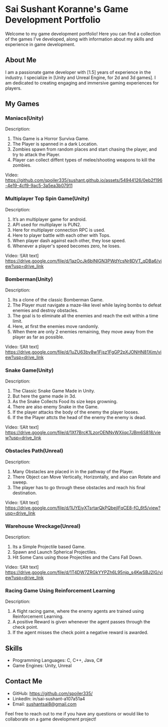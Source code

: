 # Sai Sushant Koranne's Game Development Portfolio

Welcome to my game development portfolio! Here you can find a collection of the games I've developed, along with information about my skills and experience in game development.

## About Me

I am a passionate game developer with [1.5] years of experience in the industry. I specialize in [Unity and Unreal Engine, for 2d and 3d games]. I am dedicated to creating engaging and immersive gaming experiences for players.

## My Games

### Maniacs(Unity)

Description: 

1. This Game is a Horror Surviva Game.
2. The Player is spanned in a dark Location.
3. Zombies spawn from random places and start chasing the player, and try to attack the Player.
4. Player can collect diffent types of melee/shooting weapons to kill the zombies.

Video: 
https://github.com/spoiler335/sushant.github.io/assets/54944126/0eb2f196-4e19-4cf9-9ac5-3a5ea3b07911


### Multiplayer Top Spin Game(Unity)

Description: 
1. It’s an multiplayer game for android. 
2. API used for multiplayer is PUN2.
3. Here for multiplayer connection RPC is used. 
4. Here to player battle with each other with Tops.
5. When player dash against each other, they lose speed.
6. Whenever a player's speed becomes zero, he loses.

Video: 
![Alt text] https://drive.google.com/file/d/1azOcJk6blNIGN3PWdYcsNr8DVT_qDBa6/view?usp=drive_link

### Bomberman(Unity)

Description: 
1. Its a clone of the classic Bomberman Game.
2. The Player must navigate a maze-like level while laying bombs to defeat enemies and destroy obstacles.
3. The goal is to eliminate all the enemies and reach the exit within a time limit.
4. Here, at first the enemies move randomly.
5. When there are only 2 enemies remaining, they move away from the player as far as possible.

Video: 
![Alt text] https://drive.google.com/file/d/1uZU63bv8w1Fjsz1FgGP2pXJONHN81Xim/view?usp=drive_link

### Snake Game(Unity)

Description: 

1. The Classic Snake Game Made in Unity.
2. But here the game made in 3d.
3. As the Snake Collects Food its size keps growning.
4. There are also enemy Snake in the Game.
5. If the player attacks the body of the enemy the player looses.
6. If the the Player attcts the head of the enemy the enemy is dead.

Video: 
![Alt text] https://drive.google.com/file/d/1Xf7BrcK1LzorOENNvWXiiqc7JBm6S818/view?usp=drive_link

### Obstacles Path(Unreal)

Description: 
1. Many Obstacles are placed in in the pathway of the Player.
2. There Object can Move Vertically, Horizontally, and also can Rotate and sweep.
3. The player has to go through these obstacles and reach his final destination.

Video: 
![Alt text] https://drive.google.com/file/d/1UYEjyXTsrtarQkPQbejlFqCE8-fO_6t5/view?usp=drive_link

### Warehouse Wreckage(Unreal)

Description: 
1. Its a Simple Projectile based Game.
2. Spawn and Launch Spherical Projectiles.
3. Hit Some Cans using those Projectiles and the Cans Fall Down.

Video: 
![Alt text] https://drive.google.com/file/d/1T4DW7ZRGkYYPZh6L95njp_s4KwSBJ2lG/view?usp=drive_link

### Racing Game Using Reinforcement Learning

Description: 

1. A flight racing game, where the enemy agents are trained using Reinforcement Learning. 
2. A positive Reward is given whenever the agent passes through the check point.
3. If the agent misses the check point a negative reward is awarded.
 

## Skills

- Programming Languages: 
C, C++, Java, C#
- Game Engines: Unity, Unreal


## Contact Me

- GitHub: https://github.com/spoiler335/
- LinkedIn: in/sai-sushant-a107a51a4
- Email: sushantsai8@gmail.com

Feel free to reach out to me if you have any questions or would like to collaborate on a game development project!
